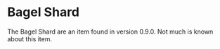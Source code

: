# Bagel Shard

The Bagel Shard are an item found in version 0.9.0. Not much is known about this item.
